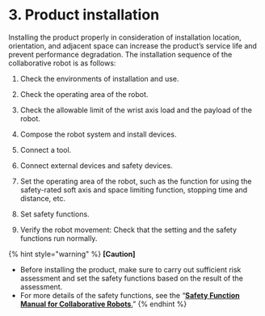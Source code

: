 # 3. Product installation

Installing the product properly in consideration of installation location, orientation, and adjacent space can increase the product’s service life and prevent performance degradation. The installation sequence of the collaborative robot is as follows:

1.  Check the environments of installation and use.


2.  Check the operating area of the robot.


3.  Check the allowable limit of the wrist axis load and the payload of the robot.


4.  Compose the robot system and install devices.


5.  Connect a tool.


6.  Connect external devices and safety devices.


7.  Set the operating area of the robot, such as the function for using the safety-rated soft axis and space limiting function, stopping time and distance, etc.


8.  Set safety functions.


9. Verify the robot movement: Check that the setting and the safety functions run normally.

{% hint style="warning" %}
**\[Caution]**

* Before installing the product, make sure to carry out sufficient risk assessment and set the safety functions based on the result of the assessment.
* For more details of the safety functions, see the “[**Safety Function Manual for Collaborative Robots**.](3-1-environment-install-prepare/3-allow-limit-wrist-axis-load.md)”
{% endhint %}
